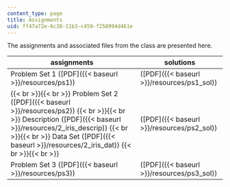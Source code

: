 ```yaml
---
content_type: page
title: Assignments
uid: ff47a72e-6c38-11b3-c459-f258994d461e
---
```


The assignments and associated files from the class are presented here.

| assignments | solutions |
| --- | --- |
| Problem Set 1 ([PDF]({{< baseurl >}}/resources/ps1)) | ([PDF]({{< baseurl >}}/resources/ps1_sol)) |
|  {{< br >}}{{< br >}} Problem Set 2 ([PDF]({{< baseurl >}}/resources/ps2)) {{< br >}}{{< br >}} Description ([PDF]({{< baseurl >}}/resources/2_iris_descrip)) {{< br >}}{{< br >}} Data Set ([PDF]({{< baseurl >}}/resources/2_iris_dat)) {{< br >}}{{< br >}}  | ([PDF]({{< baseurl >}}/resources/ps2_sol)) |
| Problem Set 3 ([PDF]({{< baseurl >}}/resources/ps3)) | ([PDF]({{< baseurl >}}/resources/ps3_sol))